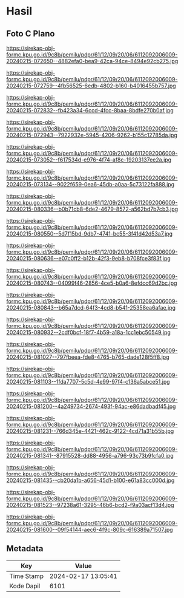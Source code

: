 # Hasil

## Foto C Plano

https://sirekap-obj-formc.kpu.go.id/9c8b/pemilu/pdpr/61/12/09/20/06/6112092006009-20240215-072650--4882efa0-bea9-42ca-94ce-8494e92cb275.jpg

https://sirekap-obj-formc.kpu.go.id/9c8b/pemilu/pdpr/61/12/09/20/06/6112092006009-20240215-072759--4fb56525-6edb-4802-b160-b4016455b757.jpg

https://sirekap-obj-formc.kpu.go.id/9c8b/pemilu/pdpr/61/12/09/20/06/6112092006009-20240215-072832--fb423a34-6ccd-4fcc-8baa-8bdfe270b0af.jpg

https://sirekap-obj-formc.kpu.go.id/9c8b/pemilu/pdpr/61/12/09/20/06/6112092006009-20240215-072943--7922932e-5945-4206-9262-b155c12785da.jpg

https://sirekap-obj-formc.kpu.go.id/9c8b/pemilu/pdpr/61/12/09/20/06/6112092006009-20240215-073052--f617534d-e976-4f74-af8c-19203137ee2a.jpg

https://sirekap-obj-formc.kpu.go.id/9c8b/pemilu/pdpr/61/12/09/20/06/6112092006009-20240215-073134--9022f659-0ea6-45db-a0aa-5c73122fa888.jpg

https://sirekap-obj-formc.kpu.go.id/9c8b/pemilu/pdpr/61/12/09/20/06/6112092006009-20240215-080336--b0b71cb8-6de2-4679-8572-a562bd7b7cb3.jpg

https://sirekap-obj-formc.kpu.go.id/9c8b/pemilu/pdpr/61/12/09/20/06/6112092006009-20240215-080550--5d7f15bd-9db7-4741-bc55-3f41d42d53a7.jpg

https://sirekap-obj-formc.kpu.go.id/9c8b/pemilu/pdpr/61/12/09/20/06/6112092006009-20240215-080636--e07c0ff2-b12b-42f3-9eb8-b708fce3f83f.jpg

https://sirekap-obj-formc.kpu.go.id/9c8b/pemilu/pdpr/61/12/09/20/06/6112092006009-20240215-080743--04099f46-2856-4ce5-b0a6-8efdcc69d2bc.jpg

https://sirekap-obj-formc.kpu.go.id/9c8b/pemilu/pdpr/61/12/09/20/06/6112092006009-20240215-080843--b65a7dcd-64f3-4cd8-b541-25358ea6afae.jpg

https://sirekap-obj-formc.kpu.go.id/9c8b/pemilu/pdpr/61/12/09/20/06/6112092006009-20240215-080932--2cdf0bcf-18f7-4b59-a18a-1cc1ebc50549.jpg

https://sirekap-obj-formc.kpu.go.id/9c8b/pemilu/pdpr/61/12/09/20/06/6112092006009-20240215-081027--797fbeea-fde8-4765-b765-dade128f5ff8.jpg

https://sirekap-obj-formc.kpu.go.id/9c8b/pemilu/pdpr/61/12/09/20/06/6112092006009-20240215-081103--1fda7707-5c5d-4e99-97f4-c136a5abce51.jpg

https://sirekap-obj-formc.kpu.go.id/9c8b/pemilu/pdpr/61/12/09/20/06/6112092006009-20240215-081200--4a249734-2674-493f-94ac-e86dadbadf45.jpg

https://sirekap-obj-formc.kpu.go.id/9c8b/pemilu/pdpr/61/12/09/20/06/6112092006009-20240215-081231--766d345e-4421-462c-9122-4cd71a31b55b.jpg

https://sirekap-obj-formc.kpu.go.id/9c8b/pemilu/pdpr/61/12/09/20/06/6112092006009-20240215-081341--87915528-dd88-4956-a796-93c73b9fcfa0.jpg

https://sirekap-obj-formc.kpu.go.id/9c8b/pemilu/pdpr/61/12/09/20/06/6112092006009-20240215-081435--cb20da1b-a656-45d1-b100-e61a83cc000d.jpg

https://sirekap-obj-formc.kpu.go.id/9c8b/pemilu/pdpr/61/12/09/20/06/6112092006009-20240215-081523--97238a61-3295-46b6-bcd2-f9a03acf13d4.jpg

https://sirekap-obj-formc.kpu.go.id/9c8b/pemilu/pdpr/61/12/09/20/06/6112092006009-20240215-081600--09f54144-aec6-4f9c-809c-616389a71507.jpg


## Metadata

| Key        | Value               |
| ---------- | ------------------- |
| Time Stamp | 2024-02-17 13:05:41 |
| Kode Dapil | 6101                |



